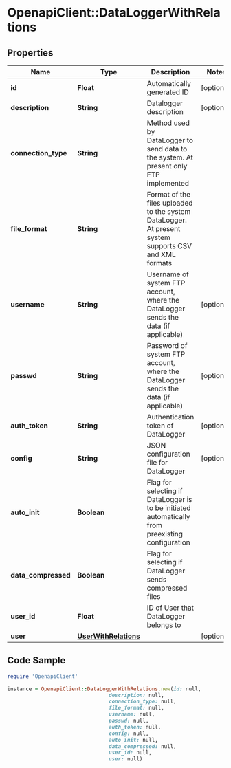 # OpenapiClient::DataLoggerWithRelations

## Properties

Name | Type | Description | Notes
------------ | ------------- | ------------- | -------------
**id** | **Float** | Automatically generated ID | [optional] 
**description** | **String** | Datalogger description | [optional] 
**connection_type** | **String** | Method used by DataLogger to send data to the system. At present only FTP implemented | 
**file_format** | **String** | Format of the files uploaded to the system DataLogger. At present system supports CSV and XML formats | 
**username** | **String** | Username of system FTP account, where the DataLogger sends the data (if applicable) | [optional] 
**passwd** | **String** | Password of system FTP account, where the DataLogger sends the data (if applicable) | [optional] 
**auth_token** | **String** | Authentication token of DataLogger | [optional] 
**config** | **String** | JSON configuration file for DataLogger | [optional] 
**auto_init** | **Boolean** | Flag for selecting if DataLogger is to be initiated automatically from preexisting configuration | 
**data_compressed** | **Boolean** | Flag for selecting if DataLogger sends compressed files | 
**user_id** | **Float** | ID of User that DataLogger belongs to | 
**user** | [**UserWithRelations**](UserWithRelations.md) |  | [optional] 

## Code Sample

```ruby
require 'OpenapiClient'

instance = OpenapiClient::DataLoggerWithRelations.new(id: null,
                                 description: null,
                                 connection_type: null,
                                 file_format: null,
                                 username: null,
                                 passwd: null,
                                 auth_token: null,
                                 config: null,
                                 auto_init: null,
                                 data_compressed: null,
                                 user_id: null,
                                 user: null)
```


